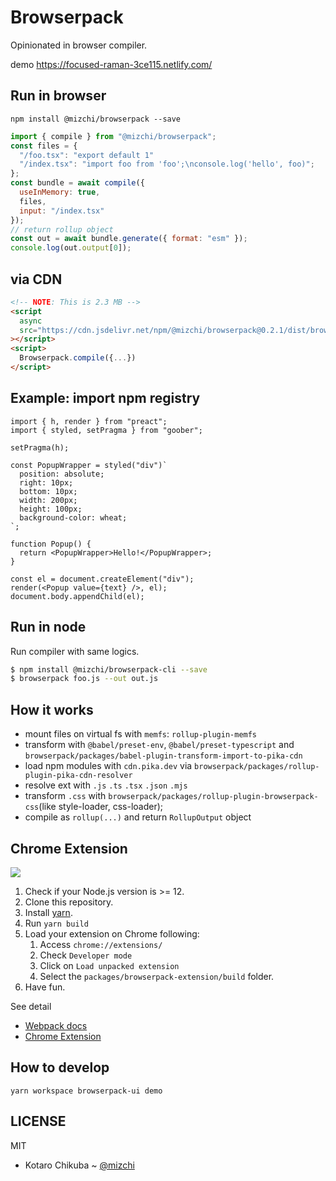 # Browserpack

Opinionated in browser compiler.

demo https://focused-raman-3ce115.netlify.com/

## Run in browser

```
npm install @mizchi/browserpack --save
```

```js
import { compile } from "@mizchi/browserpack";
const files = {
  "/foo.tsx": "export default 1"
  "/index.tsx": "import foo from 'foo';\nconsole.log('hello', foo)";
};
const bundle = await compile({
  useInMemory: true,
  files,
  input: "/index.tsx"
});
// return rollup object
const out = await bundle.generate({ format: "esm" });
console.log(out.output[0]);
```

## via CDN

```html
<!-- NOTE: This is 2.3 MB -->
<script
  async
  src="https://cdn.jsdelivr.net/npm/@mizchi/browserpack@0.2.1/dist/browserpack.js"
></script>
<script>
  Browserpack.compile({...})
</script>
```

## Example: import npm registry

```tsx
import { h, render } from "preact";
import { styled, setPragma } from "goober";

setPragma(h);

const PopupWrapper = styled("div")`
  position: absolute;
  right: 10px;
  bottom: 10px;
  width: 200px;
  height: 100px;
  background-color: wheat;
`;

function Popup() {
  return <PopupWrapper>Hello!</PopupWrapper>;
}

const el = document.createElement("div");
render(<Popup value={text} />, el);
document.body.appendChild(el);
```

## Run in node

Run compiler with same logics.

```bash
$ npm install @mizchi/browserpack-cli --save
$ browserpack foo.js --out out.js
```

## How it works

- mount files on virtual fs with `memfs`: `rollup-plugin-memfs`
- transform with `@babel/preset-env`, `@babel/preset-typescript` and `browserpack/packages/babel-plugin-transform-import-to-pika-cdn`
- load npm modules with `cdn.pika.dev` via `browserpack/packages/rollup-plugin-pika-cdn-resolver`
- resolve ext with `.js` `.ts` `.tsx` `.json` `.mjs`
- transform `.css` with `browserpack/packages/rollup-plugin-browserpack-css`(like style-loader, css-loader);
- compile as `rollup(...)` and return `RollupOutput` object

## Chrome Extension

![](https://i.gyazo.com/2654174b726b6d396cfdec004cb42199.gif)

1. Check if your Node.js version is >= 12.
2. Clone this repository.
3. Install [yarn](https://yarnpkg.com/lang/en/docs/install/).
4. Run `yarn build`
5. Load your extension on Chrome following:
   1. Access `chrome://extensions/`
   2. Check `Developer mode`
   3. Click on `Load unpacked extension`
   4. Select the `packages/browserpack-extension/build` folder.
6. Have fun.

See detail

- [Webpack docs](https://webpack.js.org)
- [Chrome Extension](https://developer.chrome.com/extensions/getstarted)

## How to develop

```
yarn workspace browserpack-ui demo
```

## LICENSE

MIT

- Kotaro Chikuba ~ [@mizchi](https://twitter.com/mizchi)
